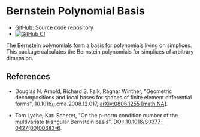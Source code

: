 # Bernstein Polynomial Basis

* [GitHub](https://github.com/eschnett/Bernstein.jl): Source code repository
* [![GitHub CI](https://github.com/eschnett/Bernstein.jl/workflows/CI/badge.svg)](https://github.com/eschnett/Bernstein.jl/actions)

The Bernstein polynomials form a basis for polynomials living on
simplices. This package calculates the Bernstein polynomials for
simplices of arbitrary dimension.

## References

- Douglas N. Arnold, Richard S. Falk, Ragnar Winther, "Geometric
  decompositions and local bases for spaces of finite element
  differential forms", 10.1016/j.cma.2008.12.017, [arXiv:0806.1255
  [math.NA]](https://arxiv.org/abs/0806.1255).

- Tom Lyche, Karl Scherer, "On the p-norm condition number of the
  multivariate triangular Bernstein basis", [DOI:
  10.1016/S0377-0427(00)00383-6](https://doi.org/10.1016/S0377-0427(00)00383-6).
